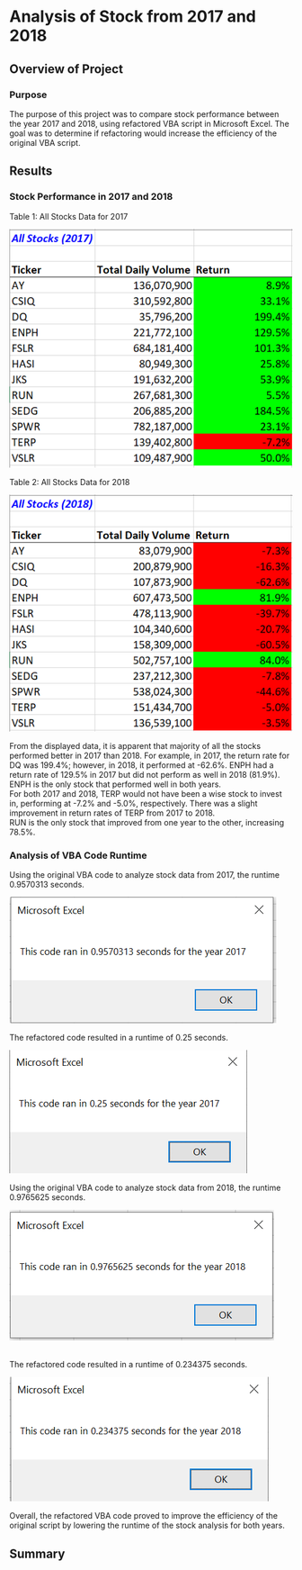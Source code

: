# Analysis of Stock from 2017 and 2018

## Overview of Project

### Purpose
The purpose of this project was to compare stock performance between the year 2017 and 2018, using refactored VBA script in Microsoft Excel. The goal was to determine if refactoring would increase the efficiency of the original VBA script.
<br>

## Results
### Stock Performance in 2017 and 2018

Table 1: All Stocks Data for 2017

![All Stocks 2017](Resources/All_Stocks_2017.png)
<br>

Table 2: All Stocks Data for 2018

![All Stocks 2018](Resources/All_Stocks_2018.png)
<br>

From the displayed data, it is apparent that majority of all the stocks performed better in 2017 than 2018. For example, in 2017, the return rate for DQ was 199.4%; however, in 2018, it performed at -62.6%. ENPH had a return rate of 129.5% in 2017 but did not perform as well in 2018 (81.9%). ENPH is the only stock that performed well in both years. 
<br>
For both 2017 and 2018, TERP would not have been a wise stock to invest in, performing at -7.2% and -5.0%, respectively. There was a slight improvement in return rates of TERP from 2017 to 2018.
<br>
RUN is the only stock that improved from one year to the other, increasing 78.5%.
<br>

### Analysis of VBA Code Runtime

Using the original VBA code to analyze stock data from 2017, the runtime 0.9570313 seconds.
<br>

![VBA Challenge Original 2017](Resources/VBA_Challenge_Original_2017.png)
<br>

The refactored code resulted in a runtime of 0.25 seconds.
<br>

![VBA Challenge 2017](Resources/VBA_Challenge_2017.png)
<br>

Using the original VBA code to analyze stock data from 2018, the runtime 0.9765625 seconds. 
<br>

![VBA Challenge Original 2018](Resources/VBA_Challenge_Original_2018.png)

<br>
The refactored code resulted in a runtime of 0.234375 seconds.
<br>

![VBA Challenge 2018](Resources/VBA_Challenge_2018.png)
<br>

Overall, the refactored VBA code proved to improve the efficiency of the original script by lowering the runtime of the stock analysis for both years.
<br>

## Summary



